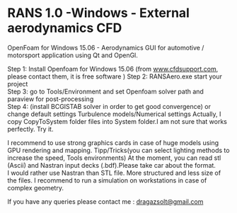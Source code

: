 # RANS 1.0 -Windows - External aerodynamics CFD 
OpenFoam for Windows 15.06 - Aerodynamics GUI for automotive / motorsport application using Qt and OpenGl.  

Step 1: Install Openfoam for Windows 15.06 (from www.cfdsupport.com, please contact them, it is free software )
Step 2: RANSAero.exe start your project  
Step 3: go to Tools/Environment and set Openfoam solver path and paraview for post-processing  
Step 4: (install BCGISTAB solver in order to get good convergence) or change default settings  Turbulence models/Numerical settings
Actually, I copy CopyToSystem folder files into System folder.I am not sure that works perfectly. Try it. 
 
I recommend to use strong graphics cards in case of huge models using GPU rendering and mapping.
Tipp/Tricks(you can select lighting methods to increase the speed, Tools environments) 
At the moment, you can read stl (Ascii) and Nastran input decks (.bdf).Please take car about the format.  
I would rather use Nastran than STL file. More structured and less size of the files. 
I recommend to run a simulation on workstations in case of complex geometry.



If you have any queries please contact me : dragazsolt@gmail.com 

